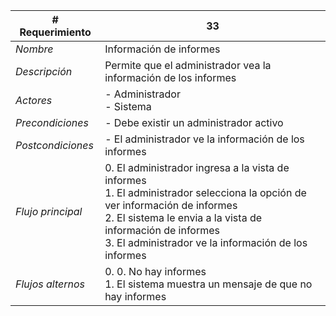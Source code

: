|# Requerimiento|33 |
|-|-|
| *Nombre*|Información de informes
| *Descripción*| Permite que el administrador vea la información de los informes |
|*Actores*| - Administrador<br> - Sistema
|*Precondiciones*| - Debe existir un administrador activo
|*Postcondiciones*| - El administrador ve la información de los informes
|*Flujo principal*|0.  El administrador ingresa a la vista de informes<br>1.  El administrador selecciona la opción de ver información de informes<br>2.  El sistema le envia a la vista de información de informes<br>3.  El administrador ve la información de los informes
|*Flujos alternos*|0.  0. No hay informes<br>1. El sistema muestra un mensaje de que no hay informes
